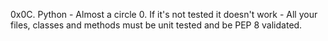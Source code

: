 0x0C. Python - Almost a circle 
0. If it's not tested it doesn't work - All your files, classes and methods must be unit tested and be PEP 8 validated.
